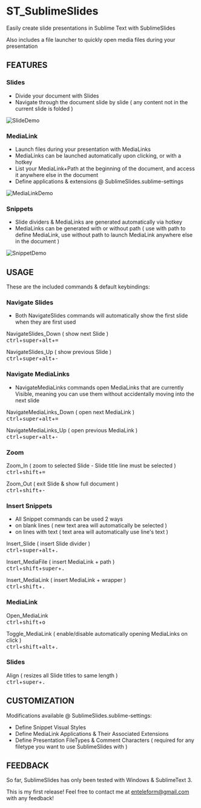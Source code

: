 
# ST_SublimeSlides

Easily create slide presentations in Sublime Text with SublimeSlides

Also includes a file launcher to quickly open media files during your presentation

## FEATURES

### Slides

* Divide your document with Slides
* Navigate through the document slide by slide ( any content not in the current slide is folded )

![SlideDemo](http://i.imgur.com/q02FrPm.gif?1)

### MediaLink

* Launch files during your presentation with MediaLinks
* MediaLinks can be launched automatically upon clicking, or with a hotkey
* List your MediaLink+Path at the beginning of the document, and access it anywhere else in the document
* Define applications & extensions @ SublimeSlides.sublime-settings

![MediaLinkDemo](http://i.imgur.com/0UxRYbf.gif?1)

### Snippets

* Slide dividers & MediaLinks are generated automatically via hotkey
* MediaLinks can be generated with or without path ( use with path to define MediaLink, use without path to launch MediaLink anywhere else in the document )

![SnippetDemo](http://i.imgur.com/RUvj93C.gif?1)

## USAGE

These are the included commands & default keybindings:

### Navigate Slides

* Both NavigateSlides commands will automatically show the first slide when they are first used

NavigateSlides_Down ( show next Slide )  
<kbd>ctrl</kbd>+<kbd>super</kbd>+<kbd>alt</kbd>+<kbd>=</kbd>

NavigateSlides_Up ( show previous Slide )  
<kbd>ctrl</kbd>+<kbd>super</kbd>+<kbd>alt</kbd>+<kbd>-</kbd>

### Navigate MediaLinks

* NavigateMediaLinks commands open MediaLinks that are currently Visible, meaning you can use them without accidentally moving into the next slide 

NavigateMediaLinks_Down ( open next MediaLink )  
<kbd>ctrl</kbd>+<kbd>super</kbd>+<kbd>alt</kbd>+<kbd>=</kbd>

NavigateMediaLinks_Up ( open previous MediaLink )  
<kbd>ctrl</kbd>+<kbd>super</kbd>+<kbd>alt</kbd>+<kbd>-</kbd>

### Zoom

Zoom_In  ( zoom to selected Slide - Slide title line must be selected )  
<kbd>ctrl</kbd>+<kbd>shift</kbd>+<kbd>=</kbd>

Zoom_Out ( exit Slide & show full document )  
<kbd>ctrl</kbd>+<kbd>shift</kbd>+<kbd>-</kbd>

### Insert Snippets

* All Snippet commands can be used 2 ways
 * on blank lines ( new text area will automatically be selected )
 * on lines with text ( text area will automatically use line's text )

Insert_Slide ( insert Slide divider )  
<kbd>ctrl</kbd>+<kbd>super</kbd>+<kbd>alt</kbd>+<kbd>.</kbd>

Insert_MediaFile ( insert MediaLink + path )  
<kbd>ctrl</kbd>+<kbd>shift</kbd>+<kbd>super</kbd>+<kbd>.</kbd>

Insert_MediaLink ( insert MediaLink + wrapper )  
<kbd>ctrl</kbd>+<kbd>shift</kbd>+<kbd>.</kbd>

### MediaLink

Open_MediaLink  
<kbd>ctrl</kbd>+<kbd>shift</kbd>+<kbd>o</kbd>

Toggle_MediaLink ( enable/disable automatically opening MediaLinks on click )  
<kbd>ctrl</kbd>+<kbd>shift</kbd>+<kbd>alt</kbd>+<kbd>.</kbd>

### Slides

Align ( resizes all Slide titles to same length )  
<kbd>ctrl</kbd>+<kbd>super</kbd>+<kbd>.</kbd>

## CUSTOMIZATION

Modifications available @ SublimeSlides.sublime-settings:

* Define Snippet Visual Styles
* Define MediaLink Applications & Their Associated Extensions 
* Define Presentation FileTypes & Comment Characters ( required for any filetype you want to use SublimeSlides with )

## FEEDBACK

So far, SublimeSlides has only been tested with Windows & SublimeText 3.

This is my first release! Feel free to contact me at enteleform@gmail.com with any feedback!
